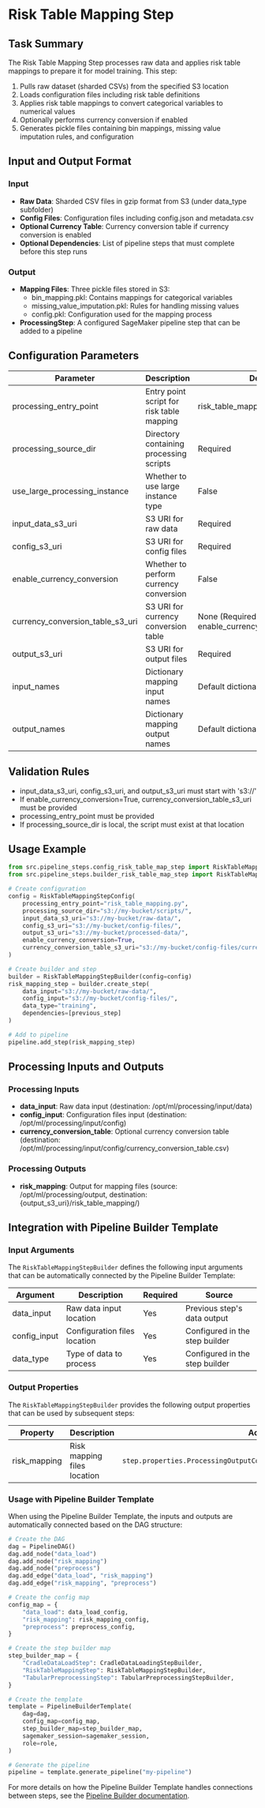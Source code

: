 # Risk Table Mapping Step

## Task Summary
The Risk Table Mapping Step processes raw data and applies risk table mappings to prepare it for model training. This step:

1. Pulls raw dataset (sharded CSVs) from the specified S3 location
2. Loads configuration files including risk table definitions
3. Applies risk table mappings to convert categorical variables to numerical values
4. Optionally performs currency conversion if enabled
5. Generates pickle files containing bin mappings, missing value imputation rules, and configuration

## Input and Output Format

### Input
- **Raw Data**: Sharded CSV files in gzip format from S3 (under data_type subfolder)
- **Config Files**: Configuration files including config.json and metadata.csv
- **Optional Currency Table**: Currency conversion table if currency conversion is enabled
- **Optional Dependencies**: List of pipeline steps that must complete before this step runs

### Output
- **Mapping Files**: Three pickle files stored in S3:
  - bin_mapping.pkl: Contains mappings for categorical variables
  - missing_value_imputation.pkl: Rules for handling missing values
  - config.pkl: Configuration used for the mapping process
- **ProcessingStep**: A configured SageMaker pipeline step that can be added to a pipeline

## Configuration Parameters

| Parameter | Description | Default |
|-----------|-------------|---------|
| processing_entry_point | Entry point script for risk table mapping | risk_table_mapping.py |
| processing_source_dir | Directory containing processing scripts | Required |
| use_large_processing_instance | Whether to use large instance type | False |
| input_data_s3_uri | S3 URI for raw data | Required |
| config_s3_uri | S3 URI for config files | Required |
| enable_currency_conversion | Whether to perform currency conversion | False |
| currency_conversion_table_s3_uri | S3 URI for currency conversion table | None (Required if enable_currency_conversion=True) |
| output_s3_uri | S3 URI for output files | Required |
| input_names | Dictionary mapping input names | Default dictionary |
| output_names | Dictionary mapping output names | Default dictionary |

## Validation Rules
- input_data_s3_uri, config_s3_uri, and output_s3_uri must start with 's3://'
- If enable_currency_conversion=True, currency_conversion_table_s3_uri must be provided
- processing_entry_point must be provided
- If processing_source_dir is local, the script must exist at that location

## Usage Example
```python
from src.pipeline_steps.config_risk_table_map_step import RiskTableMappingStepConfig
from src.pipeline_steps.builder_risk_table_map_step import RiskTableMappingStepBuilder

# Create configuration
config = RiskTableMappingStepConfig(
    processing_entry_point="risk_table_mapping.py",
    processing_source_dir="s3://my-bucket/scripts/",
    input_data_s3_uri="s3://my-bucket/raw-data/",
    config_s3_uri="s3://my-bucket/config-files/",
    output_s3_uri="s3://my-bucket/processed-data/",
    enable_currency_conversion=True,
    currency_conversion_table_s3_uri="s3://my-bucket/config-files/currency_conversion_table.csv"
)

# Create builder and step
builder = RiskTableMappingStepBuilder(config=config)
risk_mapping_step = builder.create_step(
    data_input="s3://my-bucket/raw-data/",
    config_input="s3://my-bucket/config-files/",
    data_type="training",
    dependencies=[previous_step]
)

# Add to pipeline
pipeline.add_step(risk_mapping_step)
```

## Processing Inputs and Outputs

### Processing Inputs
- **data_input**: Raw data input (destination: /opt/ml/processing/input/data)
- **config_input**: Configuration files input (destination: /opt/ml/processing/input/config)
- **currency_conversion_table**: Optional currency conversion table (destination: /opt/ml/processing/input/config/currency_conversion_table.csv)

### Processing Outputs
- **risk_mapping**: Output for mapping files (source: /opt/ml/processing/output, destination: {output_s3_uri}/risk_table_mapping/)

## Integration with Pipeline Builder Template

### Input Arguments

The `RiskTableMappingStepBuilder` defines the following input arguments that can be automatically connected by the Pipeline Builder Template:

| Argument | Description | Required | Source |
|----------|-------------|----------|--------|
| data_input | Raw data input location | Yes | Previous step's data output |
| config_input | Configuration files location | Yes | Configured in the step builder |
| data_type | Type of data to process | Yes | Configured in the step builder |

### Output Properties

The `RiskTableMappingStepBuilder` provides the following output properties that can be used by subsequent steps:

| Property | Description | Access Pattern |
|----------|-------------|---------------|
| risk_mapping | Risk mapping files location | `step.properties.ProcessingOutputConfig.Outputs["risk_mapping"].S3Output.S3Uri` |

### Usage with Pipeline Builder Template

When using the Pipeline Builder Template, the inputs and outputs are automatically connected based on the DAG structure:

```python
# Create the DAG
dag = PipelineDAG()
dag.add_node("data_load")
dag.add_node("risk_mapping")
dag.add_node("preprocess")
dag.add_edge("data_load", "risk_mapping")
dag.add_edge("risk_mapping", "preprocess")

# Create the config map
config_map = {
    "data_load": data_load_config,
    "risk_mapping": risk_mapping_config,
    "preprocess": preprocess_config,
}

# Create the step builder map
step_builder_map = {
    "CradleDataLoadStep": CradleDataLoadingStepBuilder,
    "RiskTableMappingStep": RiskTableMappingStepBuilder,
    "TabularPreprocessingStep": TabularPreprocessingStepBuilder,
}

# Create the template
template = PipelineBuilderTemplate(
    dag=dag,
    config_map=config_map,
    step_builder_map=step_builder_map,
    sagemaker_session=sagemaker_session,
    role=role,
)

# Generate the pipeline
pipeline = template.generate_pipeline("my-pipeline")
```

For more details on how the Pipeline Builder Template handles connections between steps, see the [Pipeline Builder documentation](../pipeline_builder/README.md).
